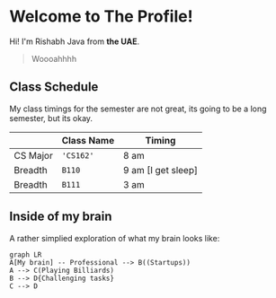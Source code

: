 # Welcome to The Profile!

Hi! I'm Rishabh Java from **the UAE**. 
> Woooahhhh


## Class Schedule

My class timings for the semester are not great, its going to be a long semester, but its okay. 

|                |Class Name                          |Timing                         |
|----------------|-------------------------------|-----------------------------|
|CS Major|`'CS162'`            |8 am            |
|Breadth          |`B110`            |9 am [I get sleep]            |
|Breadth          |`B111`|3 am 





## Inside of my brain

A rather simplied exploration of what my brain looks like:

```mermaid
graph LR
A[My brain] -- Professional --> B((Startups))
A --> C(Playing Billiards)
B --> D{Challenging tasks}
C --> D
```